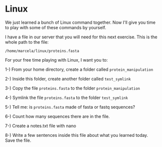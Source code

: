 # Linux

We just learned a bunch of Linux command together. Now I'll give you time to play with some of these commands by yourself.

I have a file in our server that you will need for this next exercise. This is the whole path to the file:

```console
/home/marcela/linux/proteins.fasta
```

For your free time playing with Linux, I want you to:

1-) From your home directory, create a folder called ```protein_manipulation```

2-) Inside this folder, create another folder called ```test_symlink```

3-) Copy the file ```proteins.fasta``` to the folder ```protein_manipulation```

4-) Symlink the file ```proteins.fasta``` to the folder ```test_symlink```

5-) Tell me: is ```proteins.fasta``` made of fasta or fastq sequences?

6-) Count how many sequences there are in the file.

7-) Create a notes.txt file with nano

8-) Write a few sentences inside this file about what you learned today. Save the file.


